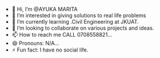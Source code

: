 - 👋 Hi, I’m @AYUKA MARITA
- 👀 I’m interested in  giving solutions to real life problems
- 🌱 I’m currently learning .Civil Engineering at JKUAT.
- 💞️ I’m looking to collaborate on various projects and ideas.
- 📫 How to reach me CALL 0708558821...
- 😄 Pronouns: N/A...
- ⚡ Fun fact: I have no social life.

<!---
POTENTIALDROPOUT/POTENTIALDROPOUT is a ✨ special ✨ repository because its `README.md` (this file) appears on your GitHub profile.
You can click the Preview link to take a look at your changes.
--->

